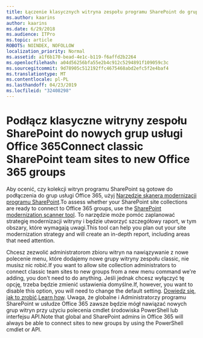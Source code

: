 ```yaml
---
title: Łączenie klasycznych witryna zespołu programu SharePoint do grupy
ms.author: kaarins
author: kaarins
ms.date: 6/29/2018
ms.audience: ITPro
ms.topic: article
ROBOTS: NOINDEX, NOFOLLOW
localization_priority: Normal
ms.assetid: a1f6b170-bead-4e1c-b119-f6affd2b2264
ms.openlocfilehash: a04d56256bfa55e2b4c912c5294891f109059c3c
ms.sourcegitcommit: 9d78905c512192ffc4675468abd2efc5f2e4baf4
ms.translationtype: MT
ms.contentlocale: pl-PL
ms.lasthandoff: 04/23/2019
ms.locfileid: "32408298"
---
```

# <a name="connect-classic-sharepoint-team-sites-to-new-office-365-groups"></a><span data-ttu-id="c9477-102">Podłącz klasyczne witryny zespołu SharePoint do nowych grup usługi Office 365</span><span class="sxs-lookup"><span data-stu-id="c9477-102">Connect classic SharePoint team sites to new Office 365 groups</span></span>

<span data-ttu-id="c9477-103">Aby ocenić, czy kolekcji witryn programu SharePoint są gotowe do podłączenia do grup usługi Office 365, użyj [Narzędzie skanera modernizacji programu SharePoint](https://go.microsoft.com/fwlink/?linkid=873066).</span><span class="sxs-lookup"><span data-stu-id="c9477-103">To assess whether your SharePoint site collections are ready to connect to Office 365 groups, use the [SharePoint modernization scanner tool](https://go.microsoft.com/fwlink/?linkid=873066).</span></span> <span data-ttu-id="c9477-104">To narzędzie może pomóc zaplanować strategię modernizacji witryny i będzie utworzyć szczegółowy raport, w tym obszary, które wymagają uwagi.</span><span class="sxs-lookup"><span data-stu-id="c9477-104">This tool can help you plan out your site modernization strategy and will create an in-depth report, including areas that need attention.</span></span>
  
<span data-ttu-id="c9477-105">Chcesz zezwolić administratorom zbioru witryn na nawiązywanie z nowe polecenie menu, które dodajemy nowe grupy witryny zespołu classic, nie musisz nic robić.</span><span class="sxs-lookup"><span data-stu-id="c9477-105">If you want to allow site collection administrators to connect classic team sites to new groups from a new menu command we're adding, you don't need to do anything.</span></span> <span data-ttu-id="c9477-106">Jeśli jednak chcesz wyłączyć tę opcję, trzeba będzie zmienić ustawienia domyślne.</span><span class="sxs-lookup"><span data-stu-id="c9477-106">If, however, you want to disable this option, you will need to change the default setting.</span></span> <span data-ttu-id="c9477-107">[Dowiedz się, jak to zrobić](https://go.microsoft.com/fwlink/?linkid=2004316).</span><span class="sxs-lookup"><span data-stu-id="c9477-107">[Learn how](https://go.microsoft.com/fwlink/?linkid=2004316).</span></span> <span data-ttu-id="c9477-108">Uwaga, że globalne i Administratorzy programu SharePoint w usłudze Office 365 zawsze będzie mógł nawiązać nowych grup witryn przy użyciu polecenia cmdlet środowiska PowerShell lub interfejsu API.</span><span class="sxs-lookup"><span data-stu-id="c9477-108">Note that global and SharePoint admins in Office 365 will always be able to connect sites to new groups by using the PowerShell cmdlet or API.</span></span>
  

